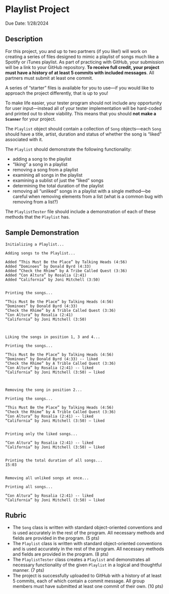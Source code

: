 # Playlist Project

Due Date: 1/28/2024

## Description

For this project, you and up to two partners (if you like!) will work on creating a series of files designed to mimic a playlist of songs much like a Spotify or iTunes playlist. As part of practicing with GitHub, your submission will be a link to your GitHub repository. **To receive full credit, your project must have a history of at least 5 commits with included messages**. All partners must submit at least one commit.

A series of “starter” files is available for you to use—if you would like to approach the project differently, that is up to you!

To make life easier, your tester program should not include any opportunity for user input—instead all of your tester implementation will be hard-coded and printed out to show viability. This means that you should **not make a `Scanner`** for your project.

The `Playlist` object should contain a collection of `Song` objects—each `Song` should have a title, artist, duration and status of whether the song is “liked” associated with it.

The `Playlist` should demonstrate the following functionality:

- adding a song to the playlist
- “liking” a song in a playlist
- removing a song from a playlist
- examining all songs in the playlist
- examining a sublist of just the “liked” songs
- determining the total duration of the playlist
- removing all “unliked” songs in a playlist with a single method—be careful when removing elements from a list (what is a common bug with removing from a list?)

The `PlaylistTester` file should include a demonstration of each of these methods that the `Playlist` has.

## Sample Demonstration

```
Initializing a Playlist...

Adding songs to the Playlist...

Added “This Must Be the Place” by Talking Heads (4:56)
Added “Dominoes” by Donald Byrd (4:33)
Added “Check the Rhime” by A Tribe Called Quest (3:36)
Added “Con Altura” by Rosalia (2:41)
Added “California” by Joni Mitchell (3:50)


Printing the songs...

“This Must Be the Place” by Talking Heads (4:56)
“Dominoes” by Donald Byrd (4:33)
“Check the Rhime” by A Trible Called Quest (3:36)
“Con Altura” by Rosalia (2:41)
“California” by Joni Mitchell (3:50)



Liking the songs in position 1, 3 and 4...

Printing the songs...

“This Must Be the Place” by Talking Heads (4:56)
“Dominoes” by Donald Byrd (4:33) -- liked
“Check the Rhime” by A Trible Called Quest (3:36)
“Con Altura” by Rosalia (2:41) -- liked
“California” by Joni Mitchell (3:50) – liked



Removing the song in position 2...

Printing the songs...

“This Must Be the Place” by Talking Heads (4:56)
“Check the Rhime” by A Trible Called Quest (3:36)
“Con Altura” by Rosalia (2:41) -- liked
“California” by Joni Mitchell (3:50) – liked


Printing only the liked songs...

“Con Altura” by Rosalia (2:41) -- liked
“California” by Joni Mitchell (3:50) – liked


Printing the total duration of all songs...
15:03


Removing all unliked songs at once...

Printing all songs...

“Con Altura” by Rosalia (2:41) -- liked
“California” by Joni Mitchell (3:50) – liked
```

## Rubric

- The `Song` class is written with standard object-oriented conventions and is used accurately in the rest of the program. All necessary methods and fields are provided in the program. (5 pts)
- The `Playlist` class is written with standard object-oriented conventions and is used accurately in the rest of the program. All necessary methods and fields are provided in the program. (8 pts)
- The `PlaylistTester` class creates a `Playlist` and demonstrates all necessary functionality of the given `Playlist` in a logical and thoughtful manner. (7 pts)
- The project is successfully uploaded to GitHub with a history of at least 5 commits, each of which contain a commit message. All group members must have submitted at least one commit of their own. (10 pts)


